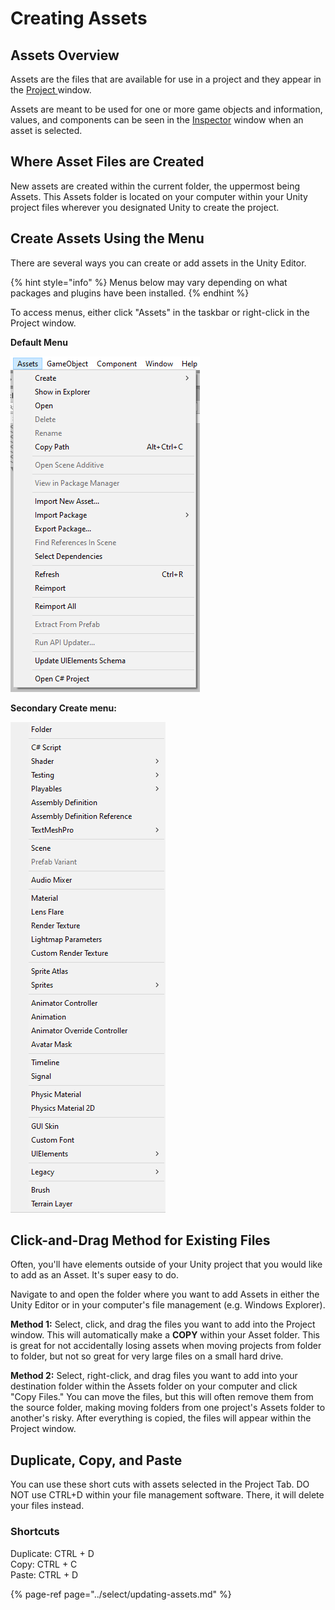 # Creating Assets

## Assets Overview

Assets are the files that are available for use in a project and they appear in the [Project ](../the-unity-interface/the-tabs/project-tab.md)window.

Assets are meant to be used for one or more game objects and information, values, and components can be seen in the [Inspector](../the-unity-interface/the-tabs/inspector-tab.md) window when an asset is selected.

## **Where Asset Files are Created**

New assets are created within the current folder, the uppermost being Assets. This Assets folder is located on your computer within your Unity project files wherever you designated Unity to create the project.

## Create Assets Using the Menu

There are several ways you can create or add assets in the Unity Editor.

{% hint style="info" %}
Menus below may vary depending on what packages and plugins have been installed.
{% endhint %}

To access menus, either click "Assets" in the taskbar or right-click in the Project window.

**Default Menu**

![](../.gitbook/assets/image%20%2878%29.png)

**Secondary Create menu:**

![](../.gitbook/assets/image%20%284%29.png)

## Click-and-Drag Method for Existing Files

Often, you'll have elements outside of your Unity project that you would like to add as an Asset. It's super easy to do.

Navigate to and open the folder where you want to add Assets in either the Unity Editor or in your computer's file management \(e.g. Windows Explorer\).

**Method 1:** Select, click, and drag the files you want to add into the Project window. This will automatically make a **COPY** within your Asset folder. This is great for not accidentally losing assets when moving projects from folder to folder, but not so great for very large files on a small hard drive.

**Method 2:** Select, right-click, and drag files you want to add into your destination folder within the Assets folder on your computer and click "Copy Files." You can move the files, but this will often remove them from the source folder, making moving folders from one project's Assets folder to another's risky. After everything is copied, the files will appear within the Project window.

## Duplicate, Copy, and Paste

You can use these short cuts with assets selected in the Project Tab. DO NOT use CTRL+D within your file management software. There, it will delete your files instead.

### **Shortcuts**

Duplicate: CTRL + D  
Copy: CTRL + C  
Paste: CTRL + D

{% page-ref page="../select/updating-assets.md" %}



